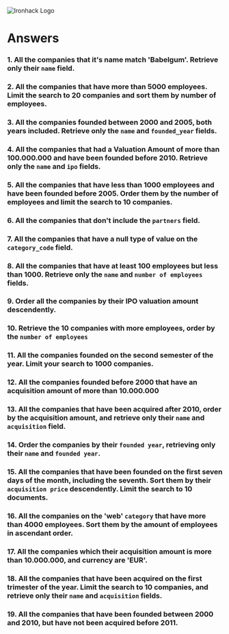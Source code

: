 ![Ironhack Logo](https://i.imgur.com/1QgrNNw.png)

# Answers

### 1. All the companies that it's name match 'Babelgum'. Retrieve only their `name` field.

<!--

Filter: { name: { $eq: "Babelgum"}}
Project:{name: 1}

-->

### 2. All the companies that have more than 5000 employees. Limit the search to 20 companies and sort them by **number of employees**.

<!--

Filter: {number_of_employees: { $gt: 5000}}
Sort: {number_of_employees :-1}
Limit: 20

-->

### 3. All the companies founded between 2000 and 2005, both years included. Retrieve only the `name` and `founded_year` fields.

<!--

Filter: { $and: [ { founded_year: { $gte: 2000 } }, { founded_year: { $lte: 2005 } } ] }
Project: {name:1, founded_year:1, id:0}

-->

### 4. All the companies that had a Valuation Amount of more than 100.000.000 and have been founded before 2010. Retrieve only the `name` and `ipo` fields.

<!--

Filter: {$and: [{"ipo.valuation_amount":{$gt:100000000}}, {founded_year:{$lt:2010}}]}
Project: {name:1, ipo:1}

 -->

### 5. All the companies that have less than 1000 employees and have been founded before 2005. Order them by the number of employees and limit the search to 10 companies.

<!--

Filter: {$and: [{number_of_employees:{$lt:1000}}, {founded_year:{$lt:2005}}]}
Sort: {number_of_employees:-1}
Limit: 10

 -->

### 6. All the companies that don't include the `partners` field.

<!--

Filter: { partners:{ $eq: []}}

 -->

### 7. All the companies that have a null type of value on the `category_code` field.

<!--

Field: { category_code:{ $eq: null}}

 -->

### 8. All the companies that have at least 100 employees but less than 1000. Retrieve only the `name` and `number of employees` fields.

<!--
Field: { $and: [{number_of_employees:{$gte:100}},{number_of_employees:{$lt:1000}}]}
Project: {name:1,number_of_employees:1}
 -->

### 9. Order all the companies by their IPO valuation amount descendently.

<!--

Sort: {"ipo.valuation_amount": -1}

 -->

### 10. Retrieve the 10 companies with more employees, order by the `number of employees`

<!--

Sort: {number_of_employees:-1}
Limit: 10

 -->

### 11. All the companies founded on the second semester of the year. Limit your search to 1000 companies.

<!--

Filter: { $and: [{founded_month:{$gte:7}},{founded_month:{$lte:12}}]}
Limit: 1000

 -->

<!-- ### 12. All the companies that have been 'deadpooled' after the third year. -->

<!-- Your Code Goes Here -->

### 12. All the companies founded before 2000 that have an acquisition amount of more than 10.000.000

<!--

Filter: { $and:[{founded_year:{$lt:2000}},{"acquisition.price_amount":{$gt:10000000}}]}

-->

### 13. All the companies that have been acquired after 2010, order by the acquisition amount, and retrieve only their `name` and `acquisition` field.

<!--

Filter: {founded_year:{$gt:2010}}
Project: {name:1, acquisition:1, _id:0}
Sort: {"acquisition.price_amount":-1}

 -->

### 14. Order the companies by their `founded year`, retrieving only their `name` and `founded year`.

<!--

Project: {name:1, founded_year:1, _id:0}
Sort: {founded_year:-1}

-->

### 15. All the companies that have been founded on the first seven days of the month, including the seventh. Sort them by their `acquisition price` descendently. Limit the search to 10 documents.

<!--

Filter: {founded_day:{$lte:7}}
Sort: {"acquisition.price_amount":-1}
Limit: 10

-->

### 16. All the companies on the 'web' `category` that have more than 4000 employees. Sort them by the amount of employees in ascendant order.

<!--

Filter: {$and:[{category_code:{$eq:"web"}},{number_of_employees:{$gt:4000}}]}
Sort: {number_of_employees:-1}

-->

### 17. All the companies which their acquisition amount is more than 10.000.000, and currency are 'EUR'.

<!--

Filter: { $and:[{"acquisition.price_amount":{$gt:10000000}},{"acquisition.price_currency_code":{$eq:"EUR"}}]}

-->

### 18. All the companies that have been acquired on the first trimester of the year. Limit the search to 10 companies, and retrieve only their `name` and `acquisition` fields.

<!--

Filter: {"acquisition.acquired_month":{$lte:4}}
Project: {name:1, acquisition:1, _id:0}
Limit: 10

-->

### 19. All the companies that have been founded between 2000 and 2010, but have not been acquired before 2011.

<!--

Filter: {$and:[{founded_year:{$gte:2000}},{founded_year:{$lte:2010}},{"acquisition.acquired_year":{$gt:2011}}]}

-->
